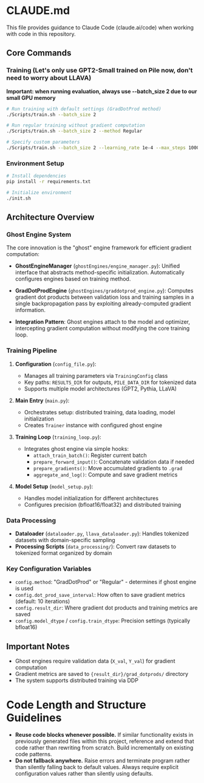 # CLAUDE.md

This file provides guidance to Claude Code (claude.ai/code) when working with code in this repository.

## Core Commands

### Training (Let's only use GPT2-Small trained on Pile now, don't need to worry about LLAVA)
**Important: when running evaluation, always use --batch_size 2 due to our small GPU memory**
```bash
# Run training with default settings (GradDotProd method)
./Scripts/train.sh --batch_size 2

# Run regular training without gradient computation
./Scripts/train.sh --batch_size 2 --method Regular

# Specify custom parameters
./Scripts/train.sh --batch_size 2 --learning_rate 1e-4 --max_steps 100000
```

### Environment Setup
```bash
# Install dependencies
pip install -r requirements.txt

# Initialize environment
./init.sh
```

## Architecture Overview

### Ghost Engine System
The core innovation is the "ghost" engine framework for efficient gradient computation:

- **GhostEngineManager** (`ghostEngines/engine_manager.py`): Unified interface that abstracts method-specific initialization. Automatically configures engines based on training method.

- **GradDotProdEngine** (`ghostEngines/graddotprod_engine.py`): Computes gradient dot products between validation loss and training samples in a single backpropagation pass by exploiting already-computed gradient information.

- **Integration Pattern**: Ghost engines attach to the model and optimizer, intercepting gradient computation without modifying the core training loop.

### Training Pipeline

1. **Configuration** (`config_file.py`): 
   - Manages all training parameters via `TrainingConfig` class
   - Key paths: `RESULTS_DIR` for outputs, `PILE_DATA_DIR` for tokenized data
   - Supports multiple model architectures (GPT2, Pythia, LLaVA)

2. **Main Entry** (`main.py`):
   - Orchestrates setup: distributed training, data loading, model initialization
   - Creates `Trainer` instance with configured ghost engine

3. **Training Loop** (`training_loop.py`):
   - Integrates ghost engine via simple hooks:
     - `attach_train_batch()`: Register current batch
     - `prepare_forward_input()`: Concatenate validation data if needed  
     - `prepare_gradients()`: Move accumulated gradients to `.grad`
     - `aggregate_and_log()`: Compute and save gradient metrics

4. **Model Setup** (`model_setup.py`):
   - Handles model initialization for different architectures
   - Configures precision (bfloat16/float32) and distributed training

### Data Processing

- **Dataloader** (`dataloader.py`, `llava_dataloader.py`): Handles tokenized datasets with domain-specific sampling
- **Processing Scripts** (`data_processing/`): Convert raw datasets to tokenized format organized by domain

### Key Configuration Variables

- `config.method`: "GradDotProd" or "Regular" - determines if ghost engine is used
- `config.dot_prod_save_interval`: How often to save gradient metrics (default: 10 iterations)
- `config.result_dir`: Where gradient dot products and training metrics are saved
- `config.model_dtype` / `config.train_dtype`: Precision settings (typically bfloat16)

## Important Notes

- Ghost engines require validation data (`X_val`, `Y_val`) for gradient computation
- Gradient metrics are saved to `{result_dir}/grad_dotprods/` directory
- The system supports distributed training via DDP


# Code Length and Structure Guidelines
- **Reuse code blocks whenever possible.** If similar functionality exists in previously generated files within this project, reference and extend that code rather than rewriting from scratch. Build incrementally on existing code patterns.
- **Do not fallback anywhere.** Raise errors and terminate program rather than silently falling back to default values. Always require explicit configuration values rather than silently using defaults. 